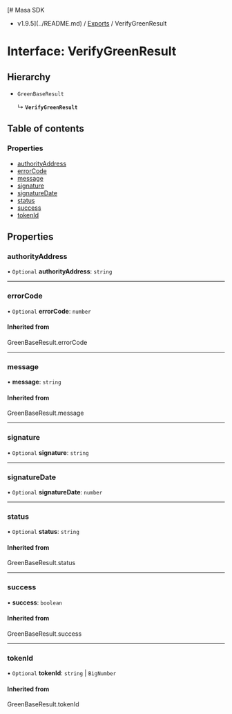 [# Masa SDK
 - v1.9.5](../README.md) / [Exports](../modules.md) / VerifyGreenResult

# Interface: VerifyGreenResult

## Hierarchy

- `GreenBaseResult`

  ↳ **`VerifyGreenResult`**

## Table of contents

### Properties

- [authorityAddress](VerifyGreenResult.md#authorityaddress)
- [errorCode](VerifyGreenResult.md#errorcode)
- [message](VerifyGreenResult.md#message)
- [signature](VerifyGreenResult.md#signature)
- [signatureDate](VerifyGreenResult.md#signaturedate)
- [status](VerifyGreenResult.md#status)
- [success](VerifyGreenResult.md#success)
- [tokenId](VerifyGreenResult.md#tokenid)

## Properties

### authorityAddress

• `Optional` **authorityAddress**: `string`

___

### errorCode

• `Optional` **errorCode**: `number`

#### Inherited from

GreenBaseResult.errorCode

___

### message

• **message**: `string`

#### Inherited from

GreenBaseResult.message

___

### signature

• `Optional` **signature**: `string`

___

### signatureDate

• `Optional` **signatureDate**: `number`

___

### status

• `Optional` **status**: `string`

#### Inherited from

GreenBaseResult.status

___

### success

• **success**: `boolean`

#### Inherited from

GreenBaseResult.success

___

### tokenId

• `Optional` **tokenId**: `string` \| `BigNumber`

#### Inherited from

GreenBaseResult.tokenId
